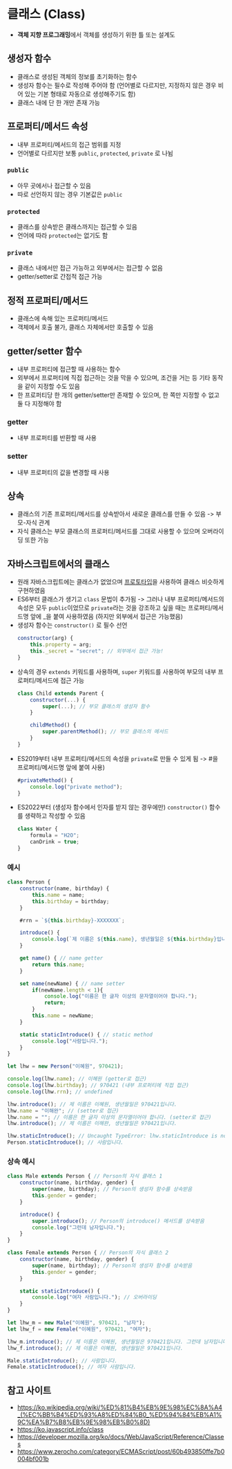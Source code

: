 # 클래스 (Class)
- **객체 지향 프로그래밍**에서 객체를 생성하기 위한 틀 또는 설계도

## 생성자 함수
- 클래스로 생성된 객체의 정보를 초기화하는 함수
- 생성자 함수는 필수로 작성해 주어야 함 (언어별로 다르지만, 지정하지 않은 경우 비어 있는 기본 형태로 자동으로 생성해주기도 함)
- 클래스 내에 단 한 개만 존재 가능

## 프로퍼티/메서드 속성
- 내부 프로퍼티/메서드의 접근 범위를 지정
- 언어별로 다르지만 보통 `public`, `protected`, `private` 로 나뉨

### `public`
- 아무 곳에서나 접근할 수 있음
- 따로 선언하지 않는 경우 기본값은 `public`
### `protected`
- 클래스를 상속받은 클래스까지는 접근할 수 있음
- 언어에 따라 `protected`는 없기도 함
### `private`
- 클래스 내에서만 접근 가능하고 외부에서는 접근할 수 없음
- getter/setter로 간접적 접근 가능

## 정적 프로퍼티/메서드
- 클래스에 속해 있는 프로퍼티/메서드
- 객체에서 호출 불가, 클래스 자체에서만 호출할 수 있음

## getter/setter 함수
- 내부 프로퍼티에 접근할 때 사용하는 함수
- 외부에서 프로퍼티에 직접 접근하는 것을 막을 수 있으며, 조건을 거는 등 기타 동작을 같이 지정할 수도 있음
- 한 프로퍼티당 한 개의 getter/setter만 존재할 수 있으며, 한 쪽만 지정할 수 없고 둘 다 지정해야 함

### getter
- 내부 프로퍼티를 반환할 때 사용
### setter
- 내부 프로퍼티의 값을 변경할 때 사용

## 상속
- 클래스의 기존 프로퍼티/메서드를 상속받아서 새로운 클래스를 만들 수 있음 -> 부모-자식 관계
- 자식 클래스는 부모 클래스의 프로퍼티/메서드를 그대로 사용할 수 있으며 오버라이딩 또한 가능

## 자바스크립트에서의 클래스
- 원래 자바스크립트에는 클래스가 없었으며 [프로토타입](../02_Prototype)을 사용하여 클래스 비슷하게 구현하였음
- ES6부터 클래스가 생기고 `class` 문법이 추가됨 -> 그러나 내부 프로퍼티/메서드의 속성은 모두 `public`이었므로 `private`라는 것을 강조하고 싶을 때는 프로퍼티/메서드명 앞에 _을 붙여 사용하였음 (하지만 외부에서 접근은 가능했음)
- 생성자 함수는 `constructor()` 로 필수 선언
    ```javascript
    constructor(arg) {
        this.property = arg;
        this._secret = "secret"; // 외부에서 접근 가능!
    }
    ```
- 상속의 경우 `extends` 키워드를 사용하며, `super` 키워드를 사용하여 부모의 내부 프로퍼티/메서드에 접근 가능
    ```javascript
    class Child extends Parent {
        constructor(...) {
            super(...); // 부모 클래스의 생성자 함수
        }

        childMethod() {
            super.parentMethod(); // 부모 클래스의 메서드
        }
    }
    ```
- ES2019부터 내부 프로퍼티/메서드의 속성을 `private`로 만들 수 있게 됨 -> #을 프로퍼티/메서드명 앞에 붙여 사용)
    ```javascript
    #privateMethod() {
        console.log("private method");
    }
    ```
- ES2022부터 (생성자 함수에서 인자를 받지 않는 경우에만) `constructor()` 함수를 생략하고 작성할 수 있음
    ```javascript
    class Water {
        formula = "H2O";
        canDrink = true;
    }
    ```

### 예시
```javascript
class Person {
    constructor(name, birthday) {
        this.name = name;
        this.birthday = birthday;
    }

    #rrn = `${this.birthday}-XXXXXXX`;

    introduce() {
        console.log(`제 이름은 ${this.name}, 생년월일은 ${this.birthday}입니다.`);
    }

    get name() { // name getter
        return this.name;
    }

    set name(newName) { // name setter
        if(newName.length < 1){
            console.log("이름은 한 글자 이상의 문자열이어야 합니다.");
            return;
        }
        this.name = newName;
    }

    static staticIntroduce() { // static method
        console.log("사람입니다.");
    }
}
```

```javascript
let lhw = new Person("이혜원", 970421);

console.log(lhw.name); // 이혜원 (getter로 접근)
console.log(lhw.birthday); // 970421 (내부 프로퍼티에 직접 접근)
console.log(lhw.rrn); // undefined

lhw.introduce(); // 제 이름은 이혜원, 생년월일은 970421입니다.
lhw.name = "이해완"; // (setter로 접근)
lhw.name = ""; // 이름은 한 글자 이상의 문자열이어야 합니다. (setter로 접근)
lhw.introduce(); // 제 이름은 이해완, 생년월일은 970421입니다.

lhw.staticIntroduce(); // Uncaught TypeError: lhw.staticIntroduce is not a function
Person.staticIntroduce(); // 사람입니다.
```
### 상속 예시
```javascript
class Male extends Person { // Person의 자식 클래스 1
    constructor(name, birthday, gender) {
        super(name, birthday); // Person의 생성자 함수를 상속받음
        this.gender = gender;
    }

    introduce() {
        super.introduce(); // Person의 introduce() 메서드를 상속받음
        console.log("그런데 남자입니다.");
    }
}

class Female extends Person { // Person의 자식 클래스 2
    constructor(name, birthday, gender) {
        super(name, birthday); // Person의 생성자 함수를 상속받음
        this.gender = gender;
    }

    static staticIntroduce() {
        console.log("여자 사람입니다."); // 오버라이딩
    }
}
```

```javascript
let lhw_m = new Male("이혜원", 970421, "남자");
let lhw_f = new Female("이혜원", 970421, "여자");

lhw_m.introduce(); // 제 이름은 이혜원, 생년월일은 970421입니다. 그런데 남자입니다.
lhw_f.introduce(); // 제 이름은 이혜원, 생년월일은 970421입니다.

Male.staticIntroduce(); // 사람입니다.
Female.staticIntroduce(); // 여자 사람입니다.
```

## 참고 사이트
- https://ko.wikipedia.org/wiki/%ED%81%B4%EB%9E%98%EC%8A%A4_(%EC%BB%B4%ED%93%A8%ED%84%B0_%ED%94%84%EB%A1%9C%EA%B7%B8%EB%9E%98%EB%B0%8D)
- https://ko.javascript.info/class
- https://developer.mozilla.org/ko/docs/Web/JavaScript/Reference/Classes
- https://www.zerocho.com/category/ECMAScript/post/60b493850ffe7b0004bf001b